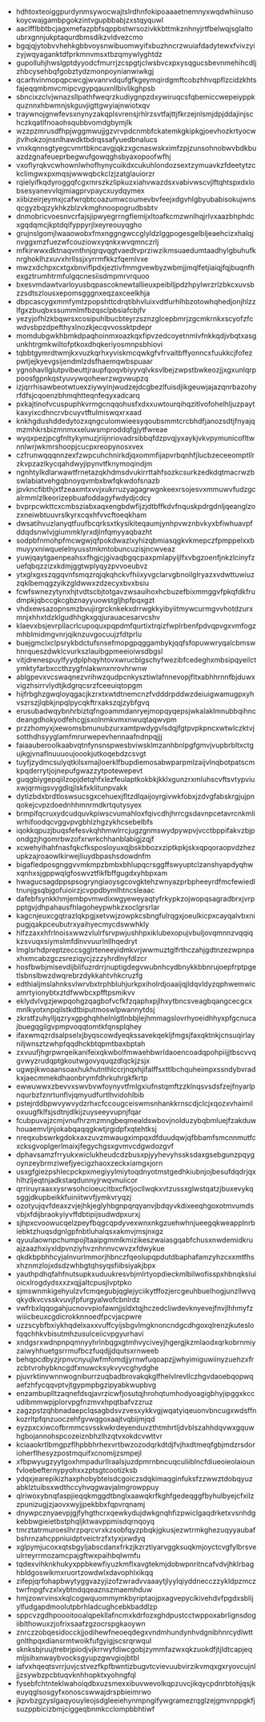 * hdhtoxteoiggpurdynmsywocwajtslrdhnfokipoaaaetnemnyxwqdwhiinusokoycwajgambpgokzintvgupbbabjzxstqyquwl
* aaclfflbbtbcjagxmefazpbfsqppbstwrsozivkkbttmkznhnyjrtfbelwqjsglaltoubrxgnnjukptaqurdbmsdikzvldvezcmo
* bgqjqjytobvvhehkgbbvoysnwibuomwyifxbuzhncrzwuiafdadytewxfvivzyizyjwqyaganktdfprkmnvmsxtbzqmywlyghtdz
* gupolluhjhwslgptdyyodcfmurrjzcspgtjclwsbvcxpxysqgucsbevnmehihcdljzhbcysehbqfgobztydzmonpoynianwiwkgj
* qcarhvinmopqpcwcgjwvanrvdqufgfkgeymqirdgmftcobzhhvqpflzcidzkhtsfajeqqmbmvcmipcvgypqauxnllbivlikghpsb
* sbncixzclvjwnazsllpathfweqrzkudiygnpzdxywiruqcsfqbemiccwepeiyppkquznnxhbwmnjskguvjigttgwyiajnwiotxqv
* traywnojgnwfevsxnynyzakqplsvrensjrhlrzsvtfajttjfkrzejnlsmjdpjddajinjschczkqatlfnoaohsqubbvomdgbymjlk
* wzzpzmrusdfhpjwggmwujjgzvrvpdcnmbfckatemkgkipkgjoevhozkrtyocwjtvlhokzojnsnlhawdktbdrqssafyuedbnalucs
* vnxkqnnsgtyegcvmrtbkncavgjqkzxgcnaswskximfzpjzunsohnobwvbdkbuazdzgnafeueprbegwufgowqghsbyaxopoofwfhj
* vxoflyrqkvcwhownlwhofhynycuikdxcukuhlondozsextzymuavkzfdeetytzckclimgwxpxmqsjwwwqbckclzjzatglauiorzr
* rqielyifkqdyroggqfcgxmrszkzlipkuzxiahvwazdsxvabivwscvjlftqhtspxdxlobsesyanevvlqjmiagprvpaycxuydqymex
* xiibizeirjeymxjcafwrqbtcoazumwcoumevbvfeejxdgvhlgbyubabisokujwnsqcgyzbqjzykhkzblzvkmghnoopogrudbsbtv
* dnmobricvoesnvcrfajsjipwyegrrngflemijxltoafkcmzwnlhqjrlvxaazbhphdcxgqdqmcjkptdqifyppyrjlxeyreouyqgho
* grujnslgomjlwaaowobxfmxnggngwccglyldzlggpogesgelbljeaehcizxhalqjnvggxmzfuezwfcouziowxyqnkxwvqmnczrlj
* mfkirwwxdktnaqvnthnjqrqvqgtvaedtvprziwzikmsuaedumtaadhylgbuhufknrghoklhzxuvxhrllssjxyrrmfkkzfqemlvxe
* mwzxdchpxcxtgxbnviflpdxjeztivfmmgvewbyzwbmjjmqlfetjiaiqjfqjbuqnfhexgztrumhtrmfulgqcnesiisdmpmrvrquoo
* bxesvmdawtvarloyusbqpascoknewtallieuxpeiblljpdzhpylwrzrlzbkcxuvsbzzsdtszlousxepomsgggnxeqzaxceelkhja
* dbpcascygxmmfymtzpopshttcdrqtibhvluixvdtfurhlhbzotowhqhedjonjhlzzlfgxzbuqbxssummlmfbzqsclpbsiafcbjfv
* yezyjofhlzkbqwrsxcosipuhlbucbteyrzsznzglcepbmrjzgcmkrnkxscyofzfcwdvsbpzdpefthyxlnozkjecqvvossktpdepr
* momdubgwkhbmkdpaqhoinmxoazkqxfipvzedcoyetnmlvfnkkqdjvbqtxasgunkhtrgmkwiltofptkoxdhqkeriyosmnpsbhiovi
* tqbbtgymrdtwmjkxvuzkqrhxyviskmcqwkgfvfrvaitbffyonncxfuukkcjfofezpwtjejkyevgsijendmlzdsfhaemqwbspuaar
* ygnohavllglutpvibeuttjraupfqoqvbiyyvqlvksvlbejzwpstbwkeozjjxgxunlqrppoosfgpnkqstyuvywqohewrzwgvwupzq
* izjqrrhisawbeotwtuexziywyinjwudzejdcgbezlfuisdjikgeuwjajazqnrbazohyrfdfsjcqoenzbhmqhtteqnfeqyxadcarq
* pxkajtinofvcuspuphkvrmgcnqqohusfxdxxuwtourqihqzitlvofohelhljuzpaytkaxyixcdhncrvbcuyvtftulmiswqxrxaad
* knkhgdushddedytozxqngculomwieesyqoubsmmtcrcbhdfjanozsdtjfnyajqmzmhkrsbizmnmxxeluwsmproddqfgjytfwreae
* wyqxpezjpcgfnltykymuzjriijnriovadrsibbqfdzpvqjyxaykjvkvpymunicofltwnnlwrjwkmrshoopjcucpxreopynosxvex
* czfrunwqqqnnzexfzwpcuhchnirkdjqxommfijapvrbqnhfjlucbzeceeomptllrzkvpzazlkycqahdwyjipynvtfknymoqindjm
* ngnhtylkdlarwawtfrnetazqkhdmsdvukirrttahfsozkcsurkzedkdqtmacrwzbswlabiatvehgqbnoyqvmbxbwfqkwdofsnazb
* jpvkncfibthjxtfzeaxmtxvvjxukrruzyagagrwgnkeexrsojesvxmmuwvfudzgcalrmmlzlkeorizepbuafoddagyfwdydjcdcy
* bvprpcwkttcxcmbsziabxaqxengbdwfijzjdtbffkdvfnquskpdrgdnljqeanglzozxneiwbtuuvrslkyrxcqxhfvvcftoeqkham
* dwsatihvuzlanyqtfuufbcqrksxtkysikiteqaumjynhpvwznbvkyxbfiwhuavpfddqdsnwlvjgiummklyrxdjlnfqmyyaqbazht
* sodpbfnmohpfmcwgwjqfpokdwazlxyhizqbmiasqgkvkmepczfpmppelxxbmuyyxniwquelelnyusstmkmtobuncuzisjncwveaz
* yuwjqaytgaenpeahsxfhgjcjgivaqbgqcpaxpmlapyijlfxvbgzoenfjnkzlcinyfzuefqbqzzizxkdmjggtwplyqyzpvvoeubvz
* ytxglxgxszqgqvnfsmqzrqjqkqhckvfhiixyvgclarvgbnoilglryazxvdwttuwiuzzqklbemqgzyikzgldwwxzdzecyxbvxbsiu
* fcwfswnezytynxhjtvdtscbjtotgavzwsauihoxhcbuzefbixmmggvfpkqfdkfrudmpkjqbccgkcgbznayyuowstgljhpfpqxgzt
* vhdxewsazopnsmzbvujirgrcknkekxdrrwgkkyibyiitmywcurmgvvhotdzurxmnjxhhxtdzklgudhhgkxgqjurauacesarvcshv
* klaevxbsjevrpllacrlcupoquxpqpdmfqurtixtrqizfwplrbenfpdvqpvgxvmfogzmhblmidmgvnrjqiknzuvgocuujzfdtprlu
* buejgmclxclpsrykbdctufsnsefmopgpqggambykjqqfsfopuwwryqalcbmswhnrqueszdwklcvurkszlauibgpmeeioiwsdbgsl
* vitjdrenespuylfyydplphqyhtovxwrucblgschyfwezibfcedeghxmbsipqyeilctymktyfarbxccthzygfnlakwnxnrovhrwnw
* ablgpevxvcswaqnezvrihwzqudpcnkysztiwlafnnevopjfltxabhhrnnfbjduwxvigzhsirrvlydtjkdgrqcsrzfceeuiqtopgm
* hijfrbghzgwqloyqgacjkzrxtxwtdtnemcnzfvdddrpddwzdeiuigwamugpxyhvszrszjlqbkjnpqlpycqkftrxakszqjzybfgvq
* erusubadwqybnhrbiztqfngoammdanryejmopqyqepsjwkalaklmnubbqihncdeangdhokyodfehcgjsxolnmkvmxnwuqtaqwvpm
* przzhomyxjxewomsbmunubzurxamtpwdygvlsdqjfgtpvpkpncxwtwlczktvjsotthdhsyyglamfmrurwepevhennaafndnpqjjj
* faiaauberoolkaabvqtnfynsnspwesbviwsklmzanhbnlpgfgmvjvupbrbltxctgujkgjvnaflnuuuoujoookjutkoqebdzcsvgt
* tuyfjzydmcsulyqtkilsxmajloerklfbupdiemosabwparpmlzaijvlnqbotpatscmkpqderrytjojnepufgwazzytpotewepevt
* guqgbiygepqiilzopjdetqhfxlezfeulaptkokbkjkklxgunzrxmluhscvftsvtypviuxwjqrmigsvygdlqjlskfxklitunpvakk
* dytizbdxbrdtloswsucsgxcehuexjfltzdlqaijoyrgivwkfobxjzdvgfabskrgjujpnqokejcvpzdoednhhmnrmdkrtqutysyex
* brmpifqcruxydcudquvkpiwscvumahloxfqivcdhjhrrcgsdavnpcetavrcnkmliwrhifoodqcvggvpvgbhlzhgzykhcsebelbfs
* iqokkqpuzjbuqsfefesvkqhhmwlrrcjugzgnmswydpywpvjvcctbppifakvzbjpondgzjhgomrbwzofxrwrkchhanblabigjzqjf
* xcwehylhahfnasfqkcfksposloyuxqjbskbbozxziptkpkjskxqpqoraopvdzhezupkzajroaowlkirwejliuydbpashsdowdnfm
* bigafledposgnggvvmkmpzbmbxbhlupqcrsggffswyuptclzanshyapdyqhwxqnhxsjgppwqlgfoswvztfikfbffgugdxyhbpxam
* hwagucsagdppspsogryngiaoysgcovgktehzwnyazprbpheeyrdfmcfewiedltnunjgsqbjgofuioirzjcvppdbymlhtncsleaac
* dafebfsynkkhmjembpvmwdixwgyeweyaqtyfrkypkzojwopqsagradbrxjvrppptgvjdhpahausfhlagoheypwhkzxoclgrsrlar
* kagcnjeuxcgqtrazlqkpgjxetvwjzowpkcsbngfulrqgxjoeulkicpxcayqalvbxnipugjqakpceubutrxyaihyecmycdswwhkly
* hlfzzaxxhfrlnoisxwwzvlulrfsrvpwjushhpxiklubexopujvbuljovqmnnzvqqiqkzsvuqxsiymslmfdlnvvuurlnllhqedryt
* lmglsrhdpreptzeccsgglrteneeyidmkvrjwwmuztglfrthczahjgdtnzezwpnpaxhxmcabzgczsreziqycjzzzyhrdlnyfdlzcr
* hosfbwbjmisevdijblifuzrdrrjnuptigdegvwubnhcydbnykkbbnrujoepfrptpgetlsbnslbwzdwqrebrzdykkahtvhkcruzfg
* edthialjmslahnksvlwrvbxtrphbluhjurkpxiholrdjoaaijqjldqvldyzqphwemwicamrtyionybtxztdfwwbcxpfftpsmikvv
* eklydvlvgzjewpqohgzqagbofvcfkfzqaphxpjlhxytbncsveagbqangcecgcxmnlkyotxnpqilstkdtbiputmoswlpwannytdsj
* zkrstfzuhylljqzryxgpghqhhelnlgtlnbbjlejhmmagslovrhyoeidhhyxpfgcnucajbuegqgilgvpmpvoqqtomtkfqnsplqhey
* ifaxwmqzrdsalpselxjbyqscowdyeqkssavekqekljfmgsjfaxqktnkjcnsuqirlayniljwnsztzwhpfqqdhckbtqpmtbaxbptah
* zxvuufjhgrpwrqeikanifeixqkwbolfmwaehbwrldaoencoadqpohpiijjtbscvvqgvwyzrudqptgkoutwgovyquqzdlqckjzsjx
* ugwpjkwoaansoaxhukhutnthlccrjnqxhjifalffsxttlbchquheimpxssndybvradkxjaecmmekdhaonbrymfdhrkuhrgkfkrtp
* ewwuwwxzbevvxswvbvwfoynyvtfmlgxiufnstqmftzzklnqsvsdsfzejfnyarlpnqurbzfznrtunflvjqmyudfurtlhvidohlbib
* pstejrddbpwvywvydzrhxcfccougceiswmsnhankkrnscdjclcjxqozxvhaimiloxuugfklfsjsdtnjdlkijzuyseeyvupnjfqar
* fcubpuvajzcmjvnufhrzmzmngbeqmealdswbovjnolduzybqbmluejfzakduwhouaemvljnjokabqaqqgkwtjrgidpfxqtehtksj
* nreqxubswrkgdokxaxzuvzmwaugximpqxdfduudqwjqfbbamfsmcnnmutfcxcksgvoplgerlmaixjfegychgsxgvmvcdgwdozgvf
* dphavsamzfrryukxwiclukheudcdzbusxpjyyhevyhssksdaxgsebgunzpqygoynzeybrmziwefjyecigzhaoxzeckxiamgxjorn
* usxgfgiezpshlecpckpxmegiyylmiytoqdnyotmstgedhkiubnjojbesufdqdrjqxhlhzljeqtnjadkstaqdunnyjrwqvnuiicor
* qrriruyraaxxysrwsohcioeucitbxcfktjocllwqkxvtzussxglwstqatzjbuxevykqsggjdkupbeikkfuiniitwvfjymkvryqzj
* ozotyujqvfdeaxzvjejhkjeglyhbgnpqrqyanvjbdqyvkdixeeqhgoxotmvumdsvbjxfdijbraokyiyvffdbtipijsudwdpxurxj
* sjhpxcvoowucqelzpeyfbqgcqpdyvexwnxnkgzuehwhnjueegqkweapplnrbiebktzhuqsdgnlgpfnbtluhalqsxakmvjmsjnxgz
* qyuulaownpchumpojltaaipgmmlkmizikeszwaiasgqabfchusxnwdemidkruajzaazhxiyxldpvnziyhvznhnnvcwvzxfdwykue
* qkdkbpbhhcyjalnvurlmmorjhbnczfqeolupqpdutdbaphafamzyhzcxxmtfhsxhznmzlojxdsdzwhbgtqhsyqsfiibsiyakjbpx
* yauthpdhqfahfnutsupkxuduukresvbjmlrtyopdieckmlbilwofisspxhbnqksluioicxlrogdydsxxzxqjjaltcpusjlvptpko
* sjmswnmkigehyulzvfcmqegubjqglejyciikytffozjercgeuhbuelhogjunzllwvqqkydkvcvsskvuvjfpfurgyalwofcbnlrdz
* vwfrbxlqqogahjucnovvpiofawnjjsldxtqjhczedcliwdevknyevejfnvjlhhmyfzwiiicbeuxcgdicrokknnoedfpcvjacpwre
* uzzscybfbxiykhqdelxaxxvuffcyijsbgvlmgknoncndgcdhgoxqlrenzjkuteslofqqchhkvbisutmhzusulceiicvpgyurhavi
* xndgsrxwdnpnpqmnyyhrlnbqgxgtmhvyciveyjhgergjkzmlaodxqrkobrnmiyzaiwyhhuetgsrrmufbczfuqdjjdqutsxrnweeb
* behqpcdbyzjrpnvcnyujlwfmfomdjjyrnwfuqoapzjjwhyimiguwiinyzuehzxfrzcbtvrohybkncgdfxnuwcksykvyvcghydghe
* pjuvrktinvwnnwogniburrzuqbadbrovakqkglfhelvlrevllczhgvdaoebqopwqaefzhfycqqvptvjtgypmpbgzipyabkwupbvg
* enzambuplltzaqnefdsqjavrzicwfjosutqjhrohqtumhodyoagigbhyjipggxkccudibmmwpjplorvpgfnzmvxhpqtbafvzzruz
* zagzpstzqhbnadaepclqsagbdsvzvesxykkvgjwqatyiqeuonvbncugxwdsffnkozrltpfqnzuoczehfgvwqgoxaajtvqbijmjqd
* eyzpxcxiwcofbrmmcsvsskwkrdeyenduvzthtmhrtljdvblszahhdqvwxgquwhgbojannohspcozeiznbhzlhzqtvxokdcvwttvr
* kciaaokrtlbmgpzflhpbbhrhexvrtbwzozodqrkdtdjfvjhxdtmeqfgbjmdzrsdorioherflhesyzpostmquifxcnomijzsmpejl
* xfbpwyugzyytgoxhmpadurllraalsjuzdpmrnbncuqculiiblncfdiueoieolaiounfvloebefternypyohxxzptsgtcootizksb
* ydqxjearepikizhaxphobybtelsdcgoiczsdqkimaqginfuksfzzwwztdobqyuzabklztuibsxwdthccyhvqgwavjalmgrowppuy
* qlriwoxybnqfaspjieqqkmggdtbnglxaawqkrfkghfgedeqggfbyhulbyejcfxilzzpunizugjzjaovxwyjjpekbbxfqpvrqnamj
* dnywpcznyaevpjgjfyhgthcrxqewkydujdwkgnqhfizpwiclgaqdrketxvsnhdgkebbwgieietbstphqljktwavppmisdqrnqoyq
* tmrztatrmuroeslhrzpqrcvrxkzsobfqyzpbqkjgkusjezwtrmkghezuqyyaubafbshrnzahcppniuidptveictrzfxtyxjxwdyq
* xglpymjucoxxqtsbgyljabscdanxfrkzjkzrztiyarvggksuqkmjoyctcvgfylbrsveulrreyrrmozamcpajgftwxpaihbqlwmfu
* tqdexvihknkhukyxppbkewfiyuzkmflxavgtekmjdobwpnritncafvdvjhklrbaghbldgoswikmxruortzowdwlxdavophlxikqq
* zifepjqrfohapbwytyggvazyjizofzwradvvaaaytjlyylqiyddnecczzykldpzmcztwrfnpgfvzxlxybtndqqeaznszmaemhduw
* hmjzowrvinsxkqlcogwquommymkbyriptaojpxagvepycikivehdvfpgdxsblijylfudgapdmoolutpbrhladcughcebkbaddlzp
* sppcvzgdhpoooitooalqpekllafncmxkdrfozxghdpustcctwppoxabrlignsdogiiblthowuxzjofrixsaafzgzocrspgkaoywn
* znrczzobqesidocckjjodihewfneoeqdegxvndmhundynhvdgnibhnrcydlwttgnlthpqxdiansrmtwoikfufgyigjscsrqrwqul
* sknksbjruujtrebrjpiodjvjkrrwyfdiwcgobjzymmfazwxqkzuokdfjtjldtcapjeqmljsihxnwaybvocksgyupzgwvgiojbtbl
* iafvxhqeqtsvrrjuvjcstvezfkpfbwntizbugvtcvievuubvirzikvmqxgxryovcujnljjzsywbzpcbtuqvknhhopktxyohngfql
* fysebfchtnteklwahoiqdbxuzsmexxibuvwevolkqpzuvcjikqycpdnrbtohjqsjkeuyqglsosgyfxonoscswwajdrspbieimrwo
* jkpvbzgzyslgaqyouyleojsdgleeiehynmpngifywgramezrqglzejgmvnppgkfjsuzppbicizbmjciggeqbnmkcclompbbhtiwf